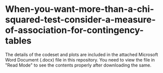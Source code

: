 # When-you-want-more-than-a-chi-squared-test-consider-a-measure-of-association-for-contingency-tables

The details of the codeset and plots are included in the attached Microsoft Word Document (.docx) file in this repository. 
You need to view the file in "Read Mode" to see the contents properly after downloading the same.
